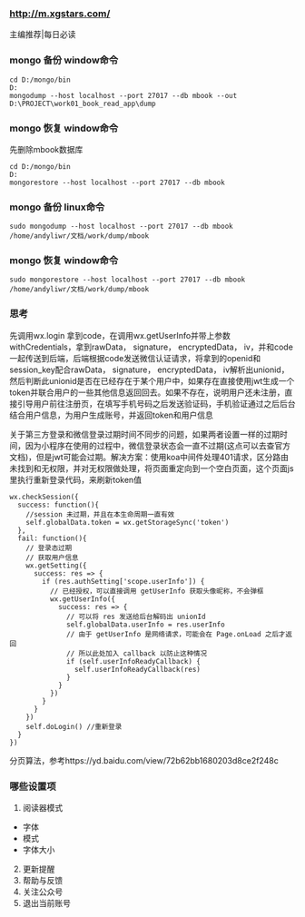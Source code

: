 ### http://m.xgstars.com/

主编推荐|每日必读

### mongo 备份 window命令
```
cd D:/mongo/bin
D:
mongodump --host localhost --port 27017 --db mbook --out D:\PROJECT\work01_book_read_app\dump
```
### mongo 恢复 window命令

先删除mbook数据库
```
cd D:/mongo/bin
D:
mongorestore --host localhost --port 27017 --db mbook
```
### mongo 备份 linux命令
```
sudo mongodump --host localhost --port 27017 --db mbook /home/andyliwr/文档/work/dump/mbook
```
### mongo 恢复 window命令
```
sudo mongorestore --host localhost --port 27017 --db mbook /home/andyliwr/文档/work/dump/mbook
```

### 思考
先调用wx.login 拿到code，在调用wx.getUserInfo并带上参数withCredentials，拿到rawData， signature， encryptedData， iv，并和code一起传送到后端，后端根据code发送微信认证请求，将拿到的openid和session_key配合rawData， signature， encryptedData， iv解析出unionid，然后判断此unionid是否在已经存在于某个用户中，如果存在直接使用jwt生成一个token并联合用户的一些其他信息返回回去。如果不存在，说明用户还未注册，直接引导用户前往注册页，在填写手机号码之后发送验证码，手机验证通过之后后台结合用户信息，为用户生成账号，并返回token和用户信息

关于第三方登录和微信登录过期时间不同步的问题，如果两者设置一样的过期时间，因为小程序在使用的过程中，微信登录状态会一直不过期(这点可以去查官方文档)，但是jwt可能会过期。解决方案：使用koa中间件处理401请求，区分路由未找到和无权限，并对无权限做处理，将页面重定向到一个空白页面，这个页面js里执行重新登录代码，来刷新token值

```
wx.checkSession({
  success: function(){
    //session 未过期，并且在本生命周期一直有效
    self.globalData.token = wx.getStorageSync('token')
  },
  fail: function(){
    // 登录态过期
    // 获取用户信息
    wx.getSetting({
      success: res => {
        if (res.authSetting['scope.userInfo']) {
          // 已经授权，可以直接调用 getUserInfo 获取头像昵称，不会弹框
          wx.getUserInfo({
            success: res => {
              // 可以将 res 发送给后台解码出 unionId
              self.globalData.userInfo = res.userInfo
              // 由于 getUserInfo 是网络请求，可能会在 Page.onLoad 之后才返回
              // 所以此处加入 callback 以防止这种情况
              if (self.userInfoReadyCallback) {
                self.userInfoReadyCallback(res)
              }
            }
          })
        }
      }
    })
    self.doLogin() //重新登录
  }
})
```

分页算法，参考https://yd.baidu.com/view/72b62bb1680203d8ce2f248c


### 哪些设置项
1. 阅读器模式
+ 字体
+ 模式
+ 字体大小
2. 更新提醒
3. 帮助与反馈
4. 关注公众号
5. 退出当前账号
